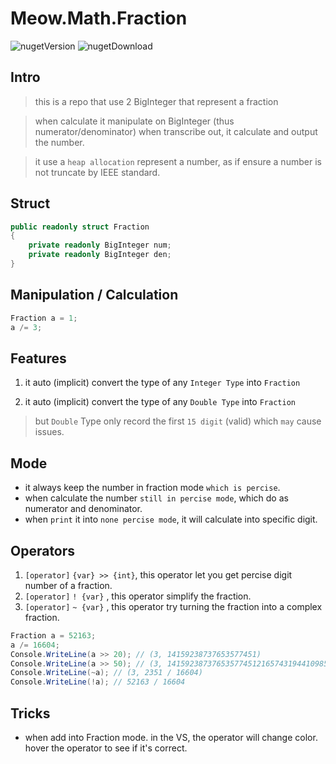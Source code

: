 ﻿# Meow.Math.Fraction

<img src="https://img.shields.io/nuget/vpre/Meow.Math.Fraction?label=NuGet%20Version" alt="nugetVersion"/>
<img src="https://img.shields.io/nuget/dt/Meow.Math.Fraction?label=Nuget%20Download" alt="nugetDownload"/>

## Intro
>this is a repo that use 2 BigInteger that represent a fraction

>when calculate it manipulate on BigInteger (thus numerator/denominator) when transcribe out, it calculate and output the number.    

>it use a `heap allocation` represent a number, as if ensure a number is not truncate by IEEE standard.     

## Struct
```csharp
public readonly struct Fraction
{
	private readonly BigInteger num;
	private readonly BigInteger den;
}
```

## Manipulation / Calculation
```csharp
Fraction a = 1;
a /= 3;
```

## Features
1. it auto (implicit) convert the type of any `Integer Type` into `Fraction`

1. it auto (implicit) convert the type of any `Double Type` into `Fraction`
> but `Double` Type only record the first `15 digit` (valid) which `may` cause issues.

## Mode
* it always keep the number in fraction mode `which is percise`.
* when calculate the number `still in percise mode`, which do as numerator and denominator.
* when `print` it into `none percise mode`, it will calculate into specific digit.

## Operators
1. `[operator]` `{var} >> {int}`, this operator let you get percise digit number of a fraction.
1. `[operator]` `! {var}` , this operator simplify the fraction.
1. `[operator]` `~ {var}` , this operator try turning the fraction into a complex fraction.

```csharp
Fraction a = 52163;
a /= 16604;
Console.WriteLine(a >> 20); // (3, 14159238737653577451)
Console.WriteLine(a >> 50); // (3, 14159238737653577451216574319441098530474584437484)
Console.WriteLine(~a); // (3, 2351 / 16604)
Console.WriteLine(!a); // 52163 / 16604
```

## Tricks
* when add into Fraction mode. in the VS, the operator will change color. hover the operator to see if it's correct.

